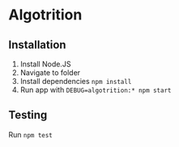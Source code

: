 # Algotrition

## Installation

1. Install Node.JS
2. Navigate to folder
3. Install dependencies `npm install`
4. Run app with `DEBUG=algotrition:* npm start`

## Testing
Run `npm test`

